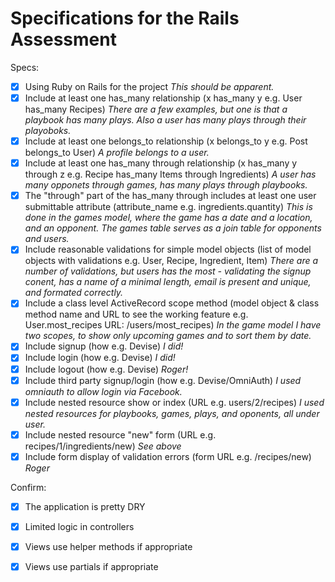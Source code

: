 # Specifications for the Rails Assessment

Specs:  
- [x] Using Ruby on Rails for the project _This should be apparent._  
- [x] Include at least one has\_many relationship (x has\_many y e.g. User has\_many Recipes) _There are a few examples, but one is that a playbook has many plays. Also a user has many plays through their playoboks._  
- [x] Include at least one belongs\_to relationship (x belongs\_to y e.g. Post belongs\_to User) _A profile belongs to a user._  
- [x] Include at least one has\_many through relationship (x has\_many y through z e.g. Recipe has\_many Items through Ingredients)  _A user has many opponets through games, has many plays through playbooks._  
- [x] The "through" part of the has\_many through includes at least one user submittable attribute (attribute\_name e.g. ingredients.quantity)  _This is done in the games model, where the game has a date and a location, and an opponent. The games table serves as a join table for opponents and users._  
- [x] Include reasonable validations for simple model objects (list of model objects with validations e.g. User, Recipe, Ingredient, Item) _There are a number of validations, but users has the most - validating the signup conent, has a name of a minimal length, email is present and unique, and formated correctly._   
- [x] Include a class level ActiveRecord scope method (model object & class method name and URL to see the working feature e.g. User.most_recipes   URL: /users/most_recipes)  _In the game model I have two scopes, to show only upcoming games and to sort them by date._  
- [x] Include signup (how e.g. Devise) _I did!_  
- [x] Include login (how e.g. Devise)  _I did!_   
- [x] Include logout (how e.g. Devise)  _Roger!_  
- [x] Include third party signup/login (how e.g. Devise/OmniAuth) _I used omniauth to allow login via Facebook._    
- [x] Include nested resource show or index (URL e.g. users/2/recipes)  _I used nested resources for playbooks, games, plays, and oponents, all under user._  
- [x] Include nested resource "new" form (URL e.g. recipes/1/ingredients/new)  _See above_
- [x] Include form display of validation errors (form URL e.g. /recipes/new)  _Roger_

Confirm:  
- [X] The application is pretty DRY  
- [x] Limited logic in controllers  
- [x] Views use helper methods if appropriate  
- [X] Views use partials if appropriate 

